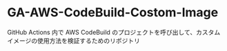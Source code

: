 # GA-AWS-CodeBuild-Costom-Image
GitHub Actions 内で AWS CodeBuild のプロジェクトを呼び出して、カスタムイメージの使用方法を検証するためのリポジトリ
